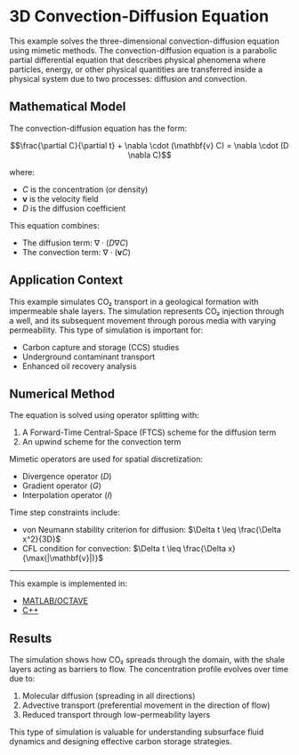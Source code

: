 # 3D Convection-Diffusion Equation

This example solves the three-dimensional convection-diffusion equation using mimetic methods. The convection-diffusion equation is a parabolic partial differential equation that describes physical phenomena where particles, energy, or other physical quantities are transferred inside a physical system due to two processes: diffusion and convection.

## Mathematical Model

The convection-diffusion equation has the form:

$$\frac{\partial C}{\partial t} + \nabla \cdot (\mathbf{v} C) = \nabla \cdot (D \nabla C)$$

where:
- $C$ is the concentration (or density)
- $\mathbf{v}$ is the velocity field
- $D$ is the diffusion coefficient

This equation combines:
- The diffusion term: $\nabla \cdot (D \nabla C)$
- The convection term: $\nabla \cdot (\mathbf{v} C)$

## Application Context

This example simulates CO₂ transport in a geological formation with impermeable shale layers. The simulation represents CO₂ injection through a well, and its subsequent movement through porous media with varying permeability. This type of simulation is important for:
- Carbon capture and storage (CCS) studies
- Underground contaminant transport
- Enhanced oil recovery analysis

## Numerical Method

The equation is solved using operator splitting with:
1. A Forward-Time Central-Space (FTCS) scheme for the diffusion term
2. An upwind scheme for the convection term

Mimetic operators are used for spatial discretization:
- Divergence operator ($D$)
- Gradient operator ($G$)
- Interpolation operator ($I$)

Time step constraints include:
- von Neumann stability criterion for diffusion: $\Delta t \leq \frac{\Delta x^2}{3D}$
- CFL condition for convection: $\Delta t \leq \frac{\Delta x}{\max(|\mathbf{v}|)}$

---

This example is implemented in:
- [MATLAB/OCTAVE](https://github.com/csrc-sdsu/mole/blob/master/examples/matlab/convection_diffusion3D.m)
- [C++](https://github.com/csrc-sdsu/mole/blob/master/examples/cpp/convection_diffusion3D.cpp)

## Results

The simulation shows how CO₂ spreads through the domain, with the shale layers acting as barriers to flow. The concentration profile evolves over time due to:
1. Molecular diffusion (spreading in all directions)
2. Advective transport (preferential movement in the direction of flow)
3. Reduced transport through low-permeability layers

This type of simulation is valuable for understanding subsurface fluid dynamics and designing effective carbon storage strategies. 
